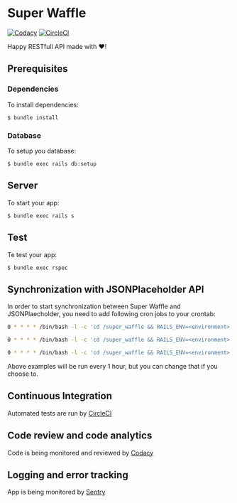 # Super Waffle

[![Codacy](https://app.codacy.com/project/badge/Grade/97829679e0314337b1a8c8280be94c4c)](https://www.codacy.com/manual/paskudnyprogramista/super_waffle)
[![CircleCI](https://img.shields.io/circleci/build/gh/paskudnyprogramista/super_waffle/master?label=CircleCI&token=9d8a708476e57cf5a6e862a178e68def07c652db)](https://app.circleci.com/pipelines/github/paskudnyprogramista/super_waffle?branch=master)

Happy RESTfull API made with :heart:!

## Prerequisites

### Dependencies

To install dependencies:

`$ bundle install`

### Database

To setup you database:

`$ bundle exec rails db:setup`

## Server

To start your app:

`$ bundle exec rails s`

## Test

Te test your app:

`$ bundle exec rspec`

## Synchronization with JSONPlaceholder API

In order to start synchronization between Super Waffle and JSONPlaecholder, you need to add following cron jobs to your crontab:

```bash
0 * * * * /bin/bash -l -c 'cd /super_waffle && RAILS_ENV=<environment> bundle exec rake background_jobs:schedule_jsonplaceholder_users_sync'
```

```bash
0 * * * * /bin/bash -l -c 'cd /super_waffle && RAILS_ENV=<environment> bundle exec rake background_jobs:schedule_jsonplaceholder_posts_sync'
```

```bash
0 * * * * /bin/bash -l -c 'cd /super_waffle && RAILS_ENV=<environment> bundle exec rake background_jobs:schedule_jsonplaceholder_comments_sync'
```

Above examples will be run every 1 hour, but you can change that if you choose to.

## Continuous Integration

Automated tests are run by [CircleCI](https://circleci.com)

## Code review and code analytics

Code is being monitored and reviewed by [Codacy](https://www.codacy.com)

## Logging and error tracking

App is being monitored by [Sentry](https://sentry.io)
